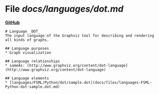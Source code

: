 # File _docs/languages/dot.md_
**[GitHub](https://github.com/softlang/yas/blob/master/docs/languages/dot.md)**
```
# Language _DOT_
The input language of the Graphviz tool for describing and rendering all kinds of graphs.

## Language purposes
* Graph visualization

## Language relationships
* sameAs: [http://www.graphviz.org/content/dot-language](http://www.graphviz.org/content/dot-language)

## Language elements
* [languages/FSML/Python/dot/sample.dot](docs/files/languages-FSML-Python-dot-sample.dot.md)
```
